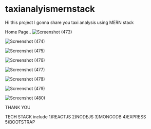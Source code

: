 # taxianalyismernstack

Hi this project I gonna share you taxi analysis using MERN stack

Home Page..
![Screenshot (473)](https://github.com/jennierj05/taxianalyismernstack/assets/149866579/4c470c19-f95c-40d0-a1ee-6b866f79a997)

![Screenshot (474)](https://github.com/jennierj05/taxianalyismernstack/assets/149866579/ee1c5381-83a6-4094-9465-7bc117f3835e)

![Screenshot (475)](https://github.com/jennierj05/taxianalyismernstack/assets/149866579/5db3a22b-817b-4cab-a405-6a97bb5472f2)

![Screenshot (476)](https://github.com/jennierj05/taxianalyismernstack/assets/149866579/13ca1558-8e19-4b33-8b92-f11266db56ed)

![Screenshot (477)](https://github.com/jennierj05/taxianalyismernstack/assets/149866579/d56187cd-c9b1-4088-9c6f-8e25472809c7)

![Screenshot (478)](https://github.com/jennierj05/taxianalyismernstack/assets/149866579/d126cb62-a97e-4b06-a086-c7a74c8efb03)

![Screenshot (479)](https://github.com/jennierj05/taxianalyismernstack/assets/149866579/644ce562-3041-44fe-8676-703ad5a2687c)

![Screenshot (480)](https://github.com/jennierj05/taxianalyismernstack/assets/149866579/77ec0e7a-74e8-411a-b097-2c280450fa80)



THANK YOU

TECH STACK include
1)REACTJS
2)NODEJS
3)MONGODB
4)EXPRESS
5)BOOTSTRAP


